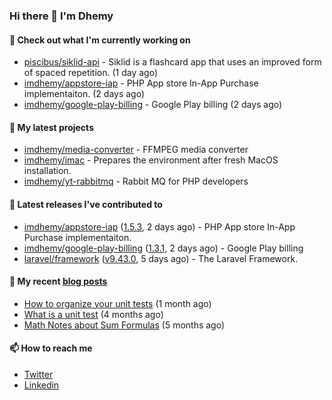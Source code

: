 ### Hi there 👋 I'm Dhemy

#### 👷 Check out what I'm currently working on

- [piscibus/siklid-api](https://github.com/piscibus/siklid-api) - Siklid is a flashcard app that uses an improved form of spaced repetition.  (1 day ago)
- [imdhemy/appstore-iap](https://github.com/imdhemy/appstore-iap) - PHP App store In-App Purchase implementaiton. (2 days ago)
- [imdhemy/google-play-billing](https://github.com/imdhemy/google-play-billing) - Google Play billing (2 days ago)

#### 🌱 My latest projects

- [imdhemy/media-converter](https://github.com/imdhemy/media-converter) - FFMPEG media converter
- [imdhemy/imac](https://github.com/imdhemy/imac) - Prepares the environment after fresh MacOS installation.
- [imdhemy/yt-rabbitmq](https://github.com/imdhemy/yt-rabbitmq) - Rabbit MQ for PHP developers

#### 🔭 Latest releases I've contributed to

- [imdhemy/appstore-iap](https://github.com/imdhemy/appstore-iap) ([1.5.3](https://github.com/imdhemy/appstore-iap/releases/tag/1.5.3), 2 days ago) - PHP App store In-App Purchase implementaiton.
- [imdhemy/google-play-billing](https://github.com/imdhemy/google-play-billing) ([1.3.1](https://github.com/imdhemy/google-play-billing/releases/tag/1.3.1), 2 days ago) - Google Play billing
- [laravel/framework](https://github.com/laravel/framework) ([v9.43.0](https://github.com/laravel/framework/releases/tag/v9.43.0), 5 days ago) - The Laravel Framework.

#### 📜 My recent [blog posts](https://imdhemy.com/)

- [How to organize your unit tests](https://imdhemy.com/blog/testing/how-to-organize-your-unit-tests.html) (1 month ago)
- [What is a unit test](https://imdhemy.com/blog/testing/what-is-a-unit-test.html) (4 months ago)
- [Math Notes about Sum Formulas](https://imdhemy.com/blog/dsa/math-notes-about-sum-formulas.html) (5 months ago)

#### 📫 How to reach me

- [Twitter](https://twitter.com/imdhemy)
- [Linkedin](https://linkedin.com/in/imdhemy)